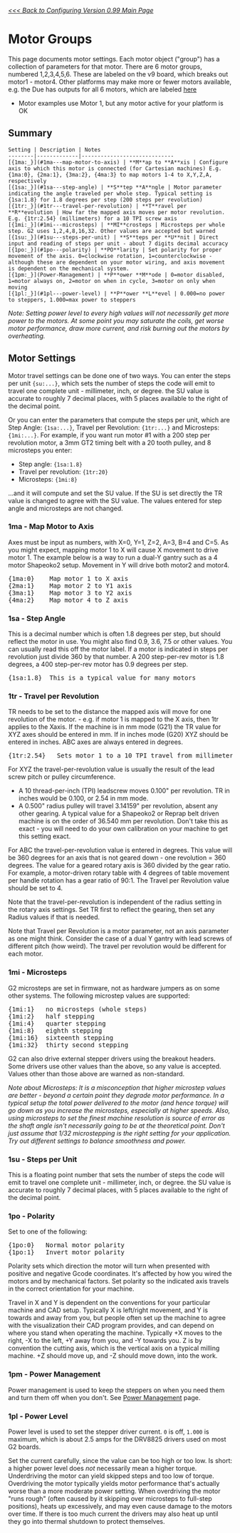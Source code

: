 _[<<< Back to Configuring Version 0.99 Main Page](Configuring-Version-0.99)_

# Motor Groups
This page documents motor settings. Each motor object ("group") has a collection of parameters for that motor. There are 6 motor groups, numbered 1,2,3,4,5,6. These are labeled on the v9 board, which breaks out motor1 - motor4. Other platforms may make more or fewer motors available, e.g. the Due has outputs for all 6 motors, which are labeled [here](Arduino-DUE-Pinout-for-g2core)

- Motor examples use Motor 1, but any motor active for your platform is OK

## Summary

	Setting | Description | Notes
	--------|-------------|-----------------------------
	[{1ma:_}](#1ma---map-motor-to-axis) | **M**ap to **A**xis | Configure axis to which this motor is connected (for Cartesian machines) E.g. {1ma:0}, {2ma:1}, {3ma:2}, {4ma:3} to map motors 1-4 to X,Y,Z,A, respectively
	[{1sa:_}](#1sa---step-angle) | **S**tep **A**ngle | Motor parameter indicating the angle traveled per whole step. Typical setting is {1sa:1.8} for 1.8 degrees per step (200 steps per revolution)
	[{1tr:_}](#1tr---travel-per-revolution) | **T**ravel per **R**evolution | How far the mapped axis moves per motor revolution. E.g. {1tr:2.54} (millimeters) for a 10 TPI screw axis
	[{1mi:_}](#1mi---microsteps) | **MI**crosteps | Microsteps per whole step. G2 uses 1,2,4,8,16,32. Other values are accepted but warned
	[{1su:_}](#1su---steps-per-unit) | **S**teps per **U**nit | Direct input and reading of steps per unit - about 7 digits decimal accuracy
	[{1po:_}](#1po---polarity) | **PO**larity | Set polarity for proper movement of the axis. 0=clockwise rotation, 1=counterclockwise - although these are dependent on your motor wiring, and axis movement is dependent on the mechanical system.
	[{1pm:_}](Power-Management) | **P**ower **M**ode | 0=motor disabled, 1=motor always on, 2=motor on when in cycle, 3=motor on only when moving
	[{1pl:_}](#1pl---power-level) | **P**ower **L**evel | 0.000=no power to steppers, 1.000=max power to steppers

_Note: Setting power level to every high values will not necessarily get more power to the motors. At some point you may  saturate the coils, get worse motor performance, draw more current, and risk burning out the motors by overheating._

## Motor Settings
Motor travel settings can be done one of two ways. You can enter the steps per unit `{su:...}`, which sets the number of steps the code will emit to travel one complete unit - millimeter, inch, or degree. the SU value is accurate to roughly 7 decimal places, with 5 places available to the right of the decimal point.

Or you can enter the parameters that compute the steps per unit, which are Step Angle: `{1sa:...}`, Travel per Revolution: `{1tr:...}` and Microsteps: `{1mi:...}`. For example, if you want run motor #1 with a 200 step per revolution motor, a 3mm GT2 timing belt with a 20 tooth pulley, and 8 microsteps you enter: 

- Step angle: `{1sa:1.8}`
- Travel per revolution: `{1tr:20}`  
- Microsteps: `{1mi:8}`

...and it will compute and set the SU value. If the SU is set directly the TR value is changed to agree with the SU value. The values entered for step angle and microsteps are not changed.

### 1ma - Map Motor to Axis
Axes must be input as numbers, with X=0, Y=1, Z=2, A=3, B=4 and C=5. As you might expect, mapping motor 1 to X will cause X movement to drive motor 1. The example below is a way to run a dual-Y gantry such as a 4 motor Shapeoko2 setup. Movement in Y will drive both motor2 and motor4. 

<pre>
{1ma:0}    Map motor 1 to X axis
{2ma:1}    Map motor 2 to Y1 axis
{3ma:1}    Map motor 3 to Y2 axis
{4ma:2}    Map motor 4 to Z axis
</pre> 

### 1sa - Step Angle
This is a decimal number which is often 1.8 degrees per step, but should reflect the motor in use. You might also find 0.9, 3.6, 7.5 or other values. You can usually read this off the motor label. If a motor is indicated in steps per revolution just divide 360 by that number. A 200 step-per-rev motor is 1.8 degrees, a 400 step-per-rev motor has 0.9 degrees per step.

<pre>
{1sa:1.8}  This is a typical value for many motors 
</pre> 

### 1tr - Travel per Revolution
TR needs to be set to the distance the mapped axis will move for one revolution of the motor. - e.g. if motor 1 is mapped to the X axis, then 1tr applies to the Xaxis. If the machine is in mm mode (G21) the TR value for XYZ axes should be entered in mm. If in inches mode (G20) XYZ should be entered in inches. ABC axes are always entered in degrees.

<pre>
{1tr:2.54}   Sets motor 1 to a 10 TPI travel from millimeters (2.54 mm per revolution)
</pre>

For XYZ the travel-per-revolution value is usually the result of the lead screw pitch or pulley circumference.
* A 10 thread-per-inch (TPI) leadscrew moves 0.100" per revolution. TR in inches would be 0.100, or 2.54 in mm mode. 
* A 0.500" radius pulley will travel 3.14159" per revolution, absent any other gearing. A typical value for a Shapeoko2 or Reprap belt driven machine is on the order of 36.540 mm per revolution. Don't take this as exact - you will need to do your own calibration on your machine to get this setting exact.

For ABC the travel-per-revolution value is entered in degrees. This value will be 360 degrees for an axis that is not geared down - one revolution = 360 degrees. The value for a geared rotary axis is 360 divided by the gear ratio. For example, a motor-driven rotary table with 4 degrees of table movement per handle rotation has a gear ratio of 90:1. The Travel per Revolution value should be set to 4. 

Note that the travel-per-revolution is independent of the radius setting in the rotary axis settings. Set TR first to reflect the gearing, then set any Radius values if that is needed.  

Note that Travel per Revolution is a motor parameter, not an axis parameter as one might think. Consider the case of a dual Y gantry with lead screws of different pitch (how weird). The travel per revolution would be different for each motor. 

### 1mi - Microsteps
G2 microsteps are set in firmware, not as hardware jumpers as on some other systems. The following microstep values are supported: 

<pre>
{1mi:1}   no microsteps (whole steps)
{1mi:2}   half stepping
{1mi:4}   quarter stepping
{1mi:8}   eighth stepping
{1mi:16}  sixteenth stepping
{1mi:32}  thirty second stepping
</pre>

G2 can also drive external stepper drivers using the breakout headers. Some drivers use other values than the above, so any value is accepted. Values other than those above are warned as non-standard.

_Note about Microsteps: It is a misconception that higher microstep values are better - beyond a certain point they degrade motor performance. In a typical setup the total power delivered to the motor (and hence torque) will go down as you increase the microsteps, especially at higher speeds. Also, using microsteps to set the finest machine resolution is source of error as the shaft angle isn't necessarily going to be at the theoretical point. Don't just assume that 1/32 microstepping is the right setting for your application. Try out different settings to balance smoothness and power._

### 1su - Steps per Unit
This is a floating point number that sets the number of steps the code will emit to travel one complete unit - millimeter, inch, or degree. the SU value is accurate to roughly 7 decimal places, with 5 places available to the right of the decimal point.

### 1po - Polarity
Set to one of the following: 

<pre>
{1po:0}   Normal motor polarity
{1po:1}   Invert motor polarity
</pre>

Polarity sets which direction the motor will turn when presented with positive and negative Gcode coordinates. It's affected by how you wired the motors and by mechanical factors. Set polarity so the indicated axis travels in the correct orientation for your machine. 

Travel in X and Y is dependent on the conventions for your particular machine and CAD setup. Typically X is left/right movement, and Y is towards and away from you, but people often set up the machine to agree with the visualization their CAD program provides, and can depend on where you stand when operating the machine. Typically +X moves to the right, -X to the left, +Y away from you, and -Y towards you. Z is by convention the cutting axis, which is the vertical axis on a typical milling machine. +Z should move up, and -Z should move down, into the work.

### 1pm - Power Management
Power management is used to keep the steppers on when you need them and turn them off when you don't. See [Power Management](Power-Management) page.

### 1pl - Power Level
Power level is used to set the stepper driver current. `0` is off, `1.000` is maximum, which is about 2.5 amps for the DRV8825 drivers used on most G2 boards.

Set the current carefully, since the value can be too high or too low. Is short: a higher power level does *not* necessarily mean a higher torque. Underdriving the motor can yield skipped steps and too low of torque. Overdriving the motor typically yields motor performance that's actually worse than a more moderate power setting. When overdriving the motor "runs rough" (often caused by it skipping over microsteps to full-step positions), heats up excessively, and may even cause damage to the motors over time. If there is too much current the drivers may also heat up until they go into thermal shutdown to protect themselves.